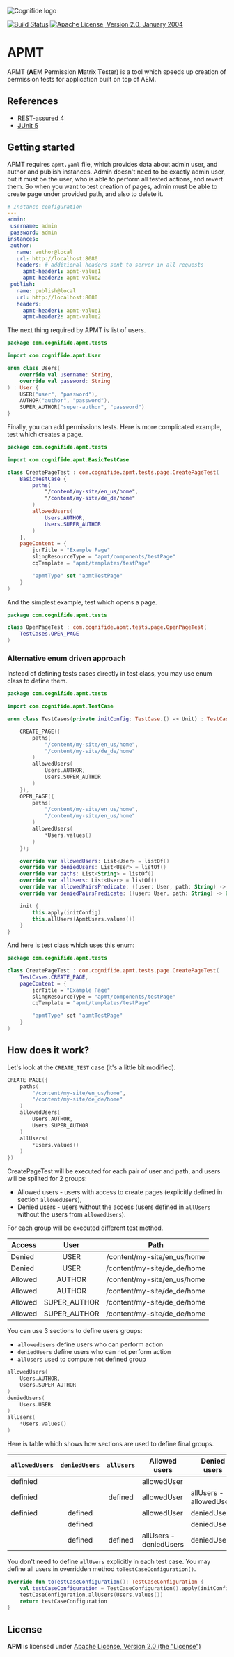 ![Cognifide logo](http://cognifide.github.io/images/cognifide-logo.png)

[![Build Status](https://travis-ci.org/Cognifide/APM.svg?branch=master)](https://travis-ci.org/Cognifide/APM)
[![Apache License, Version 2.0, January 2004](https://img.shields.io/github/license/cognifide/apm.svg?label=License)](http://www.apache.org/licenses/)

# APMT

APMT (**A**EM **P**ermission **M**atrix **T**ester) is a tool which speeds up creation of permission tests for application built on top of AEM. 

## References
* [REST-assured 4](http://rest-assured.io/)
* [JUnit 5](https://junit.org/junit5/)

## Getting started
APMT requires `apmt.yaml` file, which provides data about admin user, and author and publish instances. Admin doesn't need to be exactly admin user, but it must be the user, who is able to perform all tested actions, and revert them. So when you want to test creation of pages, admin must be able to create page under provided path, and also to delete it. 
 ```yaml
# Instance configuration
---
admin:
  username: admin
  password: admin
instances:
  author:
    name: author@local
    url: http://localhost:8080
    headers: # additional headers sent to server in all requests 
      apmt-header1: apmt-value1
      apmt-header2: apmt-value2
  publish:
    name: publish@local
    url: http://localhost:8080
    headers:
      apmt-header1: apmt-value1
      apmt-header2: apmt-value2
```
The next thing required by APMT is list of users.
```kotlin
package com.cognifide.apmt.tests

import com.cognifide.apmt.User

enum class Users(
    override val username: String,
    override val password: String
) : User {
    USER("user", "password"),
    AUTHOR("author", "password"),
    SUPER_AUTHOR("super-author", "password")
}
```
Finally, you can add permissions tests. Here is more complicated example, test which creates a page.
```kotlin
package com.cognifide.apmt.tests

import com.cognifide.apmt.BasicTestCase

class CreatePageTest : com.cognifide.apmt.tests.page.CreatePageTest(
    BasicTestCase {
        paths(
            "/content/my-site/en_us/home",
            "/content/my-site/de_de/home"
        )
        allowedUsers(
            Users.AUTHOR,
            Users.SUPER_AUTHOR
        )
    },
    pageContent = {
        jcrTitle = "Example Page"
        slingResourceType = "apmt/components/testPage"
        cqTemplate = "apmt/templates/testPage"

        "apmtType" set "apmtTestPage"
    }
)
```
And the simplest example, test which opens a page. 
```kotlin
package com.cognifide.apmt.tests

class OpenPageTest : com.cognifide.apmt.tests.page.OpenPageTest(
    TestCases.OPEN_PAGE
)
```
### Alternative enum driven approach
Instead of defining tests cases directly in test class, you may use enum class to define them.
```kotlin
package com.cognifide.apmt.tests

import com.cognifide.apmt.TestCase

enum class TestCases(private initConfig: TestCase.() -> Unit) : TestCase {

    CREATE_PAGE({
        paths(
            "/content/my-site/en_us/home",
            "/content/my-site/de_de/home"
        )
        allowedUsers(
            Users.AUTHOR,
            Users.SUPER_AUTHOR
        )
    }),
    OPEN_PAGE({
        paths(
            "/content/my-site/en_us/home",
            "/content/my-site/en_us/home"
        )
        allowedUsers(
            *Users.values()
        )
    });

    override var allowedUsers: List<User> = listOf()
    override var deniedUsers: List<User> = listOf()
    override var paths: List<String> = listOf()
    override var allUsers: List<User> = listOf()
    override var allowedPairsPredicate: ((user: User, path: String) -> Boolean)? = null
    override var deniedPairsPredicate: ((user: User, path: String) -> Boolean)? = null

    init {
        this.apply(initConfig)
        this.allUsers(ApmtUsers.values())
    }
}
```
And here is test class which uses this enum:
```kotlin
package com.cognifide.apmt.tests

class CreatePageTest : com.cognifide.apmt.tests.page.CreatePageTest(
    TestCases.CREATE_PAGE,
    pageContent = {
        jcrTitle = "Example Page"
        slingResourceType = "apmt/components/testPage"
        cqTemplate = "apmt/templates/testPage"

        "apmtType" set "apmtTestPage"
    }
)
```
## How does it work?
Let's look at the `CREATE_TEST` case (it's a little bit modified).
```kotlin
CREATE_PAGE({
    paths(
        "/content/my-site/en_us/home",
        "/content/my-site/de_de/home"
    )
    allowedUsers(
        Users.AUTHOR,
        Users.SUPER_AUTHOR
    )
    allUsers(
        *Users.values()
    )
})
```
CreatePageTest will be executed for each pair of user and path, and users will be spllited for 2 groups:
* Allowed users - users with access to create pages (explicitly defined in section `allowedUsers`),
* Denied users - users without the access (users defined in `allUsers` without the users from `allowedUsers`). 

For each group will be executed different test method.

| Access | User | Path |
| --- | :---: | :---: |
| Denied | USER | /content/my-site/en_us/home |
| Denied | USER | /content/my-site/de_de/home |
| Allowed | AUTHOR | /content/my-site/en_us/home |
| Allowed | AUTHOR | /content/my-site/de_de/home |
| Allowed | SUPER_AUTHOR | /content/my-site/de_de/home |
| Allowed | SUPER_AUTHOR | /content/my-site/de_de/home |

You can use 3 sections to define users groups:
* `allowedUsers` define users who can perform action
* `deniedUsers` define users who can not perform action
* `allUsers` used to compute not defined group
```kotlin
allowedUsers(
    Users.AUTHOR,
    Users.SUPER_AUTHOR
)
deniedUsers(
    Users.USER
)   
allUsers(
    *Users.values()
)
```

Here is table which shows how sections are used to define final groups.  

| `allowedUsers` | `deniedUsers` | `allUsers` | Allowed users | Denied users | 
| --- | :---: | :---: | --- | --- |
| definied | | | allowedUser | |
| definied | | defined | allowedUser | allUsers - allowedUsers |
| definied | defined | | allowedUser | deniedUsers |
| | defined | | | deniedUsers|
| | defined | defined | allUsers - deniedUsers | deniedUsers |

You don't need to define `allUsers` explicitly in each test case. You may define all users in overridden method `toTestCaseConfiguration()`. 
```kotlin
override fun toTestCaseConfiguration(): TestCaseConfiguration {
    val testCaseConfiguration = TestCaseConfiguration().apply(initConfig)
    testCaseConfiguration.allUsers(Users.values())
    return testCaseConfiguration
}
```

## License
**APM** is licensed under [Apache License, Version 2.0 (the "License")](https://www.apache.org/licenses/LICENSE-2.0.txt)
